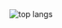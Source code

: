 
<img alt="top langs" src="https://github-readme-stats.vercel.app/api/top-langs/?username=petuniadias&layout=compact&theme=dracula"/>
